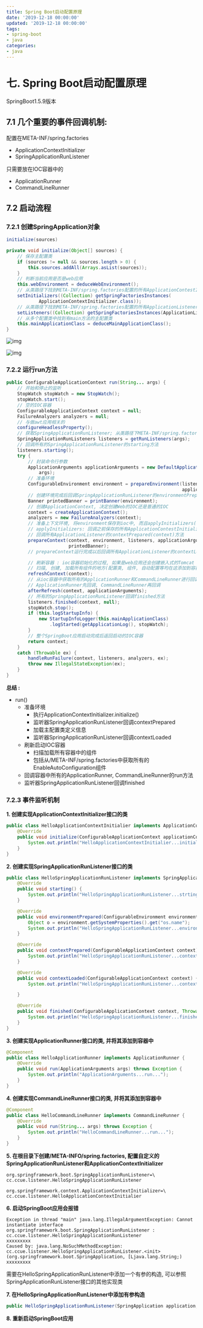 ```yaml
---
title: Spring Boot启动配置原理
date: '2019-12-18 00:00:00'
updated: '2019-12-18 00:00:00'
tags:
- spring-boot
- java
categories:
- java
---
```


# 七. Spring Boot启动配置原理

SpringBoot1.5.9版本

## 7.1 几个重要的事件回调机制:

配置在META-INF/spring.factories

- ApplicationContextInitializer
- SpringApplicationRunListener

只需要放在IOC容器中的

- ApplicationRunner
- CommandLineRunner

## 7.2 启动流程

### 7.2.1 创建SpringApplication对象

```java
initialize(sources)

private void initialize(Object[] sources) {
    // 保存主配置类
	if (sources != null && sources.length > 0) {
		this.sources.addAll(Arrays.asList(sources));
	}
	// 判断当前应用是否是web应用
	this.webEnvironment = deduceWebEnvironment();
	// 从类路径下找到META-INF/spring.factories配置的所有ApplicationContestInitializer并保存起来
	setInitializers((Collection) getSpringFactoriesInstances(
			ApplicationContextInitializer.class));
	// 从类路径下找到META-INF/spring.factories配置的所有ApplicationListener并保存起来
	setListeners((Collection) getSpringFactoriesInstances(ApplicationListener.class));
	// 从多个配置类中找到有main方法的主配置类
	this.mainApplicationClass = deduceMainApplicationClass();
}
```

![img](https://gitee.com/swang-harbin/pic-bed/raw/master/images/2021/20210222134758.png)

![img](https://gitee.com/swang-harbin/pic-bed/raw/master/images/2021/20210222134810.png)

### 7.2.2 运行run方法

```java
public ConfigurableApplicationContext run(String... args) {
    // 开始和停止的监听
    StopWatch stopWatch = new StopWatch();
    stopWatch.start();
    // 空的IOC容器
    ConfigurableApplicationContext context = null;
    FailureAnalyzers analyzers = null;
    // 与做awt应用相关的
    configureHeadlessProperty();
    // 获取SpringApplicationRunListener; 从类路径下META-INF/spring.factories中获取所有的监听器
    SpringApplicationRunListeners listeners = getRunListeners(args);
    // 回调所有的SpringApplicationRunListener的starting方法
    listeners.starting();
    try {
        // 封装命令行参数
        ApplicationArguments applicationArguments = new DefaultApplicationArguments(
            args);
        // 准备环境
        ConfigurableEnvironment environment = prepareEnvironment(listeners,
                                                                 applicationArguments);
        // 创建环境完成后回调SpringApplicationRunListener的environmentPrepared(environment); 表示环境准备完成
        Banner printedBanner = printBanner(environment);
        // 创建ApplicationContext, 决定创建Web的IOC还是普通的IOC
        context = createApplicationContext();
        analyzers = new FailureAnalyzers(context);
        // 准备上下文环境, 将environment保存到ioc中, 而且applyInitializers(context)
        // applyInitializers: 回调之前保存的所有ApplicationContestInitializer的所有initialize方法
        // 回调所有ApplicationListener的contextPrepared(context)方法
        prepareContext(context, environment, listeners, applicationArguments,
                       printedBanner);
        // prepareContext运行完成以后回调所有ApplicationListener的contextLoaded()方法

        // 刷新容器 : ioc容器初始化的过程, 如果是web应用还会创建嵌入式的Tomcat
        // 扫描, 创建, 加载所有组件的地方(配置类, 组件, 自动配置等均在这添加到容器)
        refreshContext(context);
        // 从ioc容器中获取所有的ApplicationRunner和CommandLineRunner进行回调
        // ApplicationRunner先回调, CommandLineRunner再回调
        afterRefresh(context, applicationArguments);
        // 所有的SpringApplicationRunListener回调finished方法
        listeners.finished(context, null);
        stopWatch.stop();
        if (this.logStartupInfo) {
            new StartupInfoLogger(this.mainApplicationClass)
                .logStarted(getApplicationLog(), stopWatch);
        }
        // 整个SpringBoot应用启动完成后返回启动的IOC容器
        return context;
    }
    catch (Throwable ex) {
        handleRunFailure(context, listeners, analyzers, ex);
        throw new IllegalStateException(ex);
    }
}
```

**总结 :**

- run()
  - 准备环境
    - 执行ApplicationContextInitializer.initialize()
    - 监听器SpringApplicationRunListener回调contextPrepared
    - 加载主配置类定义信息
    - 监听器SpringApplicationRunListener回调contextLoaded
  - 刷新启动IOC容器
    - 扫描加载所有容器中的组件
    - 包括从/META-INF/spring.factories中获取所有的EnableAutoConfiguration组件
  - 回调容器中所有的ApplicationRunner, CommandLineRunner的run方法
  - 监听器SpringApplicationRunListener回调finished

### 7.2.3 事件监听机制

**1. 创建实现ApplicationContextInitializer接口的类**

```java
public class HelloApplicationContextInitialier implements ApplicationContextInitializer<ConfigurableApplicationContext> {
    @Override
    public void initialize(ConfigurableApplicationContext applicationContext) {
        System.out.println("HelloApplicationContextInitialier...initialize..." + applicationContext);
    }
}
```

**2. 创建实现SpringApplicationRunListener接口的类**

```java
public class HelloSpringApplicationRunListener implements SpringApplicationRunListener {
    @Override
    public void starting() {
        System.out.println("HelloSpringApplicationRunListener...strting...");
    }

    @Override
    public void environmentPrepared(ConfigurableEnvironment environment) {
        Object o = environment.getSystemProperties().get("os.name");
        System.out.println("HelloSpringApplicationRunListener...environmentPrepared..." + o);
    }

    @Override
    public void contextPrepared(ConfigurableApplicationContext context) {
        System.out.println("HelloSpringApplicationRunListener...contextPrepared...");
    }

    @Override
    public void contextLoaded(ConfigurableApplicationContext context) {
        System.out.println("HelloSpringApplicationRunListener...contextLoaded...");

    }

    @Override
    public void finished(ConfigurableApplicationContext context, Throwable exception) {
        System.out.println("HelloSpringApplicationRunListener...finished...");
    }
}
```

**3. 创建实现ApplicationRunner接口的类, 并将其添加到容器中**

```java
@Component
public class HelloApplicationRunner implements ApplicationRunner {
    @Override
    public void run(ApplicationArguments args) throws Exception {
        System.out.println("ApplicationArguments...run...");
    }
}
```

**4. 创建实现CommandLineRunner接口的类, 并将其添加到容器中**

```java
@Component
public class HelloCommandLineRunner implements CommandLineRunner {
    @Override
    public void run(String... args) throws Exception {
        System.out.println("HelloCommandLineRunner...run...");
    }
}
```

**5. 在根目录下创建/META-INFO/spring.factories, 配置自定义的SpringApplicationRunListener和ApplicationContextInitializer**

```properties
org.springframework.boot.SpringApplicationRunListener=\
cc.ccue.listener.HelloSpringApplicationRunListener

org.springframework.context.ApplicationContextInitializer=\
cc.ccue.listener.HelloApplicationContextInitialier
```

**6. 启动SpringBoot应用会报错**

```
Exception in thread "main" java.lang.IllegalArgumentException: Cannot instantiate interface org.springframework.boot.SpringApplicationRunListener : cc.ccue.listener.HelloSpringApplicationRunListener
xxxxxxxxx
Caused by: java.lang.NoSuchMethodException: cc.ccue.listener.HelloSpringApplicationRunListener.<init>(org.springframework.boot.SpringApplication, [Ljava.lang.String;)
xxxxxxxxx
```

需要在HelloSpringApplicationRunListener中添加一个有参的构造, 可以参照SpringApplicationRunListener接口的其他实现类

**7. 在HelloSpringApplicationRunListener中添加有参构造**

```java
public HelloSpringApplicationRunListener(SpringApplication application, String[] args) {}
```

**8. 重新启动SpringBoot应用**
